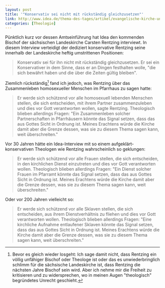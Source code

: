 ```yaml
---
layout: post
title: '"Konservativ sei nicht mit rückständig gleichzusetzen"'
link: http://www.idea.de/thema-des-tages/artikel/evangelische-kirche-unterschiede-zwischen-basis-und-leitung-83408.html
categories: [Theologie]
---
```


Pünktlich kurz vor dessen Amtseinführung hat Idea den kommenden Bischof der sächsischen Landeskirche Carsten Rentzing interviewt. In diesem Interview verteidigt der dediziert konservative Rentzing seine innerhalb der Landeskirche heftig umstrittenen Positionen:

> Konservativ sei für ihn nicht mit rückständig gleichzusetzen. Er sei ein Konservativer in dem Sinne, dass er an Dingen festhalten wolle, "die sich bewährt haben und die über die Zeiten gültig bleiben".

Ziemlich rückständig[^1] fand ich jedoch, was Rentzing über das Zusammenleben homosexueller Menschen im Pfarrhaus zu sagen hatte:

[^1]: Bevor es gleich wieder losgeht: Ich sage damit nicht, dass Rentzing ein völlig unfähiger Bischof oder Theologe ist oder das es unwiederbringlich schlimm für die sächsische Landeskirche ist, dass Rentzing die nächsten Jahre Bischof sein wird. Aber ich nehme mir die Freiheit zu kritisieren und zu widersprechen, wo in meinen Augen "theologisch" begründetes Unrecht geschieht.  

> Er werde sich schützend vor alle homosexuell lebenden Menschen stellen, die sich entscheiden, mit ihrem Partner zusammenzuleben und dies vor Gott verantworten wollen, sagte Rentzing. Theologisch blieben allerdings Fragen: "Ein Zusammenleben solcher Partnerschaften in Pfarrhäusern könnte das Signal setzen, dass das aus Gottes Sicht in Ordnung ist. Meines Erachtens würde die Kirche damit aber die Grenze dessen, was sie zu diesem Thema sagen kann, weit überschreiten."

Vor 30 Jahren hätte ein Idea-Interview mit so einem aufgeklärt-konservativen Theologen wie Rentzing wahrscheinlich so geklungen:

> Er werde sich schützend vor alle Frauen stellen, die sich entscheiden, in den kirchlichen Dienst einzutreten und dies vor Gott verantworten wollen. Theologisch blieben allerdings Fragen: "Ein Dienst solcher Frauen im Pfarramt könnte das Signal setzen, dass das aus Gottes Sicht in Ordnung ist. Meines Erachtens würde die Kirche damit aber die Grenze dessen, was sie zu diesem Thema sagen kann, weit überschreiten."

Oder vor 200 Jahren vielleicht so:

> Er werde sich schützend vor alle Sklaven stellen, die sich entscheiden, aus ihrem Dienstverhältnis zu fliehen und dies vor Gott verantworten wollen. Theologisch blieben allerdings Fragen: "Eine kirchliche Aufnahme entlaufener Sklaven könnte das Signal setzen, dass das aus Gottes Sicht in Ordnung ist. Meines Erachtens würde die Kirche damit aber die Grenze dessen, was sie zu diesem Thema sagen kann, weit überschreiten."